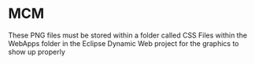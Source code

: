 # MCM

These PNG files must be stored within a folder called CSS Files within the WebApps folder in the Eclipse Dynamic Web project for the graphics to show up properly
  
  

